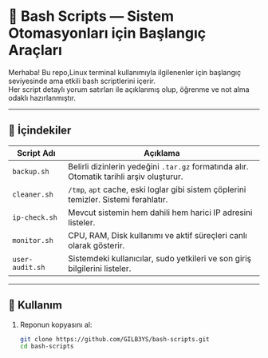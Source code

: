 # 🐧 Bash Scripts — Sistem Otomasyonları için Başlangıç Araçları

Merhaba! Bu repo,Linux terminal kullanımıyla ilgilenenler için başlangıç seviyesinde ama etkili bash scriptlerini içerir.  
Her script detaylı yorum satırları ile açıklanmış olup, öğrenme ve not alma odaklı hazırlanmıştır.

---

## 📁 İçindekiler

| Script Adı         | Açıklama |
|--------------------|----------|
| `backup.sh`        | Belirli dizinlerin yedeğini `.tar.gz` formatında alır. Otomatik tarihli arşiv oluşturur. |
| `cleaner.sh`       | `/tmp`, `apt` cache, eski loglar gibi sistem çöplerini temizler. Sistemi ferahlatır. |
| `ip-check.sh`      | Mevcut sistemin hem dahili hem harici IP adresini listeler. |
| `monitor.sh`       | CPU, RAM, Disk kullanımı ve aktif süreçleri canlı olarak gösterir. |
| `user-audit.sh`    | Sistemdeki kullanıcılar, sudo yetkileri ve son giriş bilgilerini listeler. |

---

## 🚀 Kullanım

1. Reponun kopyasını al:
   ```bash
   git clone https://github.com/GILB3YS/bash-scripts.git
   cd bash-scripts
